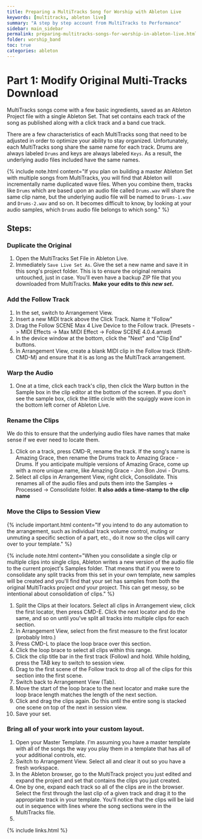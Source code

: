 ```yaml
---
title: Preparing a MultiTracks Song for Worship with Ableton Live
keywords: [multitracks, ableton live]
summary: "A step by step account from MultiTracks to Performance"
sidebar: main_sidebar
permalink: preparing-multitracks-songs-for-worship-in-ableton-live.html
folder: worship_band
toc: true
categories: ableton
---
```


# Part 1: Modify Original Multi-Tracks Download

MultiTracks songs come with a few basic ingredients, saved as an Ableton Project file with a single Ableton Set.  That set contains each track of the song as published along with a click track and a band cue track.  

There are a few characteristics of each MultiTracks song that need to be adjusted in order to optimize your ability to stay organized.  Unfortunately, each MultiTracks song share the same name for each track.  Drums are always labeled `Drums` and keys are always labeled `Keys`.  As a result, the underlying audio files included have the same names.

{% include note.html content="If you plan on building a master Ableton Set with multiple songs from MultiTracks, you will find that Ableton will incrementally name duplicated wave files.  When you combine them, tracks like `Drums` which are based upon an audio file called `Drums.wav` will share the same clip name, but the underlying audio file will be named to `Drums-1.wav` and `Drums-2.wav` and so on.  It becomes difficult to know, by looking at your audio samples, which `Drums` audio file belongs to which song." %}

## Steps:

### Duplicate the Original

1. Open the MultiTracks Set File in Ableton Live.
1. Immediately `Save Live Set As`.  Give the set a new name and save it in this song's project folder.  This is to ensure the original remains untouched, just in case.  You'll even have a backup ZIP file that you downloaded from MultiTracks.  **Make your edits to _this new set_.**

### Add the Follow Track

1. In the set, switch to Arrangement View.
1. Insert a new MIDI track above the Click Track.  Name it "Follow"
1. Drag the Follow SCENE Max 4 Live Device to the Follow track. (Presets -> MIDI Effects -> Max MIDI Effect -> Follow SCENE 4.0.4.amxd)
1. In the device window at the bottom, click the "Next" and "Clip End" buttons.
1. In Arrangement View, create a blank MIDI clip in the Follow track (Shift-CMD-M) and ensure that it is as long as the MultiTrack arrangement.

### Warp the Audio

1. One at a time, click each track's clip, then click the Warp button in the Sample box in the clip editor at the bottom of the screen.  If you don't see the sample box, click the little circle with the squiggly wave icon in the bottom left corner of Ableton Live.

### Rename the Clips

We do this to ensure that the underlying audio files have names that make sense if we ever need to locate them.

1. Click on a track, press CMD-R, rename the track.  If the song's name is Amazing Grace, then rename the Drums track to Amazing Grace - Drums.  If you anticipate multiple versions of Amazing Grace, come up with a more unique name, like Amazing Grace - Jon Bon Jovi - Drums.
1. Select all clips in Arrangement View, right click, Consolidate.  This renames all of the audio files and puts them into the Samples -> Processed -> Consolidate folder.  **It also adds a time-stamp to the clip name**

### Move the Clips to Session View

{% include important.html content="If you intend to do any automation to the arrangement, such as individual track volume control, muting or unmuting a specific section of a part, etc., do it now so the clips will carry over to your template." %}

{% include note.html content="When you consolidate a single clip or multiple clips into single clips, Ableton writes a new version of the audio file to the current project's Samples folder.  That means that if you were to consolidate any split tracks from this set in your own template, new samples will be created and you'll find that your set has samples from both the original MultiTracks project _and_ your project.  This can get messy, so be intentional about consolidation of clips." %}

1. Split the Clips at their locators.  Select all clips in Arrangement view, click the first locator, then press CMD-E.  Click the next locator and do the same, and so on until you've split all tracks into multiple clips for each section.
1. In Arrangement View, select from the first measure to the first locator (probably Intro.)
1. Press CMD-L to place the loop brace over this section.
1. Click the loop brace to select all clips within this range.
1. Click the clip title bar in the first track (Follow) and hold.  While holding, press the TAB key to switch to session view.
1. Drag to the first scene of the Follow track to drop all of the clips for this section into the first scene.
1. Switch back to Arrangement View (Tab).
1. Move the start of the loop brace to the next locator and make sure the loop brace length matches the length of the next section.  
1. Click and drag the clips again.  Do this until the entire song is stacked one scene on top of the next in session view.
1. Save your set.

### Bring all of your work into your custom layout.

1. Open your Master Template.  I'm assuming you have a master template with all of the songs the way you play them in a template that has all of your additional controls, etc.
1. Switch to Arrangement View.  Select all and clear it out so you have a fresh workspace.
1. In the Ableton browser, go to the MultiTrack project you just edited and expand the project and set that contains the clips you just created.
1. One by one, expand each track so all of the clips are in the browser.  Select the first through the last clip of a given track and drag it to the appropriate track in your template.  You'll notice that the clips will be laid out in sequence with lines where the song sections were in the MultiTracks file.
1. 



{% include links.html %}
